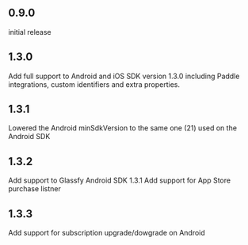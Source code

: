 ## 0.9.0

initial release

## 1.3.0

Add full support to Android and iOS SDK version 1.3.0 including Paddle integrations, custom identifiers and extra properties.

## 1.3.1

Lowered the Android minSdkVersion to the same one (21) used on the Android SDK

## 1.3.2

Add support to Glassfy Android SDK 1.3.1
Add support for App Store purchase listner

## 1.3.3

Add support for subscription upgrade/dowgrade on Android
